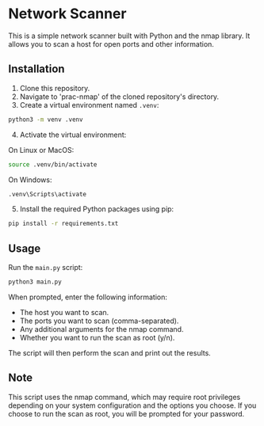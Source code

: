 # Network Scanner

This is a simple network scanner built with Python and the nmap library. It allows you to scan a host for open ports and other information.

## Installation

1. Clone this repository.
2. Navigate to 'prac-nmap' of the cloned repository's directory.
3. Create a virtual environment named `.venv`:

```bash
python3 -m venv .venv
```

4. Activate the virtual environment:

On Linux or MacOS:

```bash
source .venv/bin/activate
```

On Windows:

```cmd
.venv\Scripts\activate
```

5. Install the required Python packages using pip:

```bash
pip install -r requirements.txt
```

## Usage

Run the `main.py` script:

```bash
python3 main.py
```

When prompted, enter the following information:

- The host you want to scan.
- The ports you want to scan (comma-separated).
- Any additional arguments for the nmap command.
- Whether you want to run the scan as root (y/n).

The script will then perform the scan and print out the results.

## Note

This script uses the nmap command, which may require root privileges depending on your system configuration and the options you choose. If you choose to run the scan as root, you will be prompted for your password.

